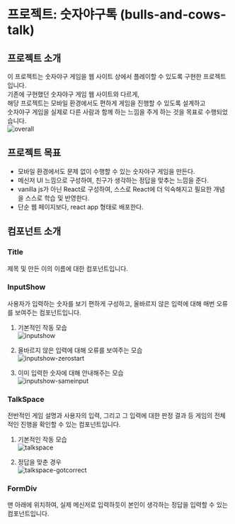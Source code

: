 # 프로젝트: 숫자야구톡 (bulls-and-cows-talk)  
  
## 프로젝트 소개  
이 프로젝트는 숫자야구 게임을 웹 사이트 상에서 플레이할 수 있도록 구현한 프로젝트입니다.  
기존에 구현했던 숫자야구 게임 웹 사이트와 다르게,  
해당 프로젝트는 모바일 환경에서도 편하게 게임을 진행할 수 있도록 설계하고  
숫자야구 게임을 실제로 다른 사람과 함께 하는 느낌을 주게 하는 것을 목표로 수행되었습니다.  
![overall](https://user-images.githubusercontent.com/81515049/209473545-292839e9-e70b-4409-a98c-35025941854f.JPG)  
  
## 프로젝트 목표  
- 모바일 환경에서도 문제 없이 수행할 수 있는 숫자야구 게임을 만든다.  
- 메신저 UI 느낌으로 구성하여, 친구가 생각하는 정답을 맞추는 느낌을 준다.  
- vanilla js가 아닌 React로 구성하여, 스스로 React에 더 익숙해지고 필요한 개념을 스스로 학습 및 반영한다.  
- 단순 웹 페이지보다, react app 형태로 배포한다.  
  
## 컴포넌트 소개  
  
### Title  
제목 및 만든 이의 이름에 대한 컴포넌트입니다.  
  
### InputShow  
사용자가 입력하는 숫자를 보기 편하게 구성하고, 올바르지 않은 입력에 대해 매번 오류를 보여주는 컴포넌트입니다.  
  
1) 기본적인 작동 모습  
![inputshow](https://user-images.githubusercontent.com/81515049/209473557-17e6708b-7892-4432-a395-f41d53f11a84.JPG)  
  
2) 올바르지 않은 입력에 대해 오류를 보여주는 모습  
![inputshow-zerostart](https://user-images.githubusercontent.com/81515049/209473571-5a3acb19-955d-49d9-8a27-b5d6abd6c013.JPG)  
  
3) 이미 입력한 숫자에 대해 안내해주는 모습  
![inputshow-sameinput](https://user-images.githubusercontent.com/81515049/209473580-8c14bbd2-07dc-403a-b624-bc551daf6e92.JPG)  
  
### TalkSpace  
전반적인 게임 설명과 사용자의 입력, 그리고 그 입력에 대한 판정 결과 등 게임의 전체적인 진행을 확인할 수 있는 컴포넌트입니다.  
  
1) 기본적인 작동 모습  
![talkspace](https://user-images.githubusercontent.com/81515049/209473624-10603a16-6ff0-4c95-947b-0a754ff3281c.JPG)  
  
2) 정답을 맞춘 경우  
![talkspace-gotcorrect](https://user-images.githubusercontent.com/81515049/209473633-46af31d5-3490-470d-b4f0-fd23c899aa0c.JPG)  
  
### FormDiv  
맨 아래에 위치하여, 실제 메신저로 입력하듯이 본인이 생각하는 정답을 입력할 수 있는 컴포넌트입니다.